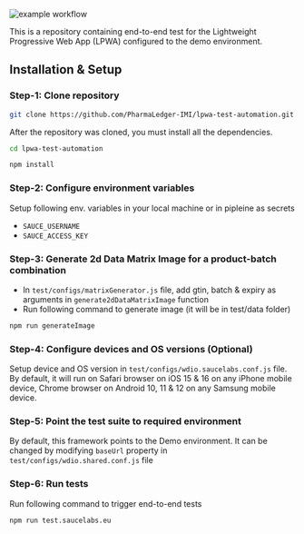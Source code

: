![example workflow](https://github.com/PharmaLedger-IMI/lpwa-test-automation/actions/workflows/test-pipeline.yml/badge.svg)

This is a repository containing end-to-end test for the Lightweight Progressive Web App (LPWA) configured to the demo environment.
## Installation & Setup

### Step-1: Clone repository
```sh
git clone https://github.com/PharmaLedger-IMI/lpwa-test-automation.git
```
After the repository was cloned, you must install all the dependencies.

```sh
cd lpwa-test-automation

npm install
```

### Step-2: Configure environment variables

Setup following env. variables in your local machine or in pipleine as secrets
- `SAUCE_USERNAME`
- `SAUCE_ACCESS_KEY`

### Step-3: Generate 2d Data Matrix Image for a product-batch combination
 - In `test/configs/matrixGenerator.js` file, add gtin, batch & expiry as arguments in `generate2dDataMatrixImage` function
 - Run following command to generate image (it will be in test/data folder)
 ```sh
 npm run generateImage
 ```

### Step-4: Configure devices and OS versions (Optional)

Setup device and OS version in `test/configs/wdio.saucelabs.conf.js` file. By default, it will run on Safari browser on iOS 15 & 16 on any iPhone mobile device, Chrome browser on Android 10, 11 & 12 on any Samsung mobile device.

### Step-5: Point the test suite to required environment 

By default, this framework points to the Demo environment. It can be changed by modifying `baseUrl` property in `test/configs/wdio.shared.conf.js` file
### Step-6: Run tests
Run following command to trigger end-to-end tests
 ```sh
 npm run test.saucelabs.eu
 ```
